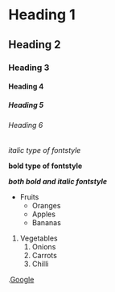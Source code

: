  # Heading 1
 ## Heading 2
 ### Heading 3
 #### Heading 4
 ##### Heading 5
 ###### Heading 6
*italic type of fontstyle*

**bold type of fontstyle**

***both bold and italic fontstyle***

* Fruits
  * Oranges
  * Apples
  * Bananas
1. Vegetables
    1. Onions
    2. Carrots
    3. Chilli 
 
.[Google](https://www.google.com/)

